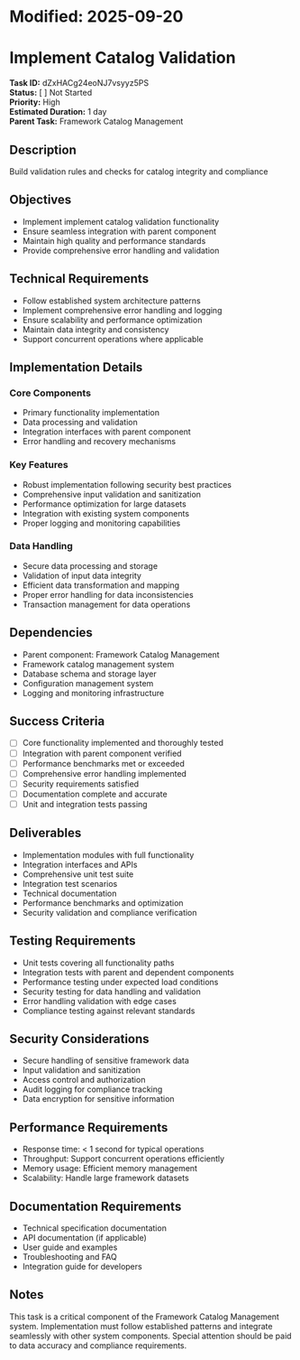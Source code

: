 # Modified: 2025-09-20

# Implement Catalog Validation

**Task ID:** dZxHACg24eoNJ7vsyyz5PS  
**Status:** [ ] Not Started  
**Priority:** High  
**Estimated Duration:** 1 day  
**Parent Task:** Framework Catalog Management

## Description
Build validation rules and checks for catalog integrity and compliance

## Objectives
- Implement implement catalog validation functionality
- Ensure seamless integration with parent component
- Maintain high quality and performance standards
- Provide comprehensive error handling and validation

## Technical Requirements
- Follow established system architecture patterns
- Implement comprehensive error handling and logging
- Ensure scalability and performance optimization
- Maintain data integrity and consistency
- Support concurrent operations where applicable

## Implementation Details
### Core Components
- Primary functionality implementation
- Data processing and validation
- Integration interfaces with parent component
- Error handling and recovery mechanisms

### Key Features
- Robust implementation following security best practices
- Comprehensive input validation and sanitization
- Performance optimization for large datasets
- Integration with existing system components
- Proper logging and monitoring capabilities

### Data Handling
- Secure data processing and storage
- Validation of input data integrity
- Efficient data transformation and mapping
- Proper error handling for data inconsistencies
- Transaction management for data operations

## Dependencies
- Parent component: Framework Catalog Management
- Framework catalog management system
- Database schema and storage layer
- Configuration management system
- Logging and monitoring infrastructure

## Success Criteria
- [ ] Core functionality implemented and thoroughly tested
- [ ] Integration with parent component verified
- [ ] Performance benchmarks met or exceeded
- [ ] Comprehensive error handling implemented
- [ ] Security requirements satisfied
- [ ] Documentation complete and accurate
- [ ] Unit and integration tests passing

## Deliverables
- Implementation modules with full functionality
- Integration interfaces and APIs
- Comprehensive unit test suite
- Integration test scenarios
- Technical documentation
- Performance benchmarks and optimization
- Security validation and compliance verification

## Testing Requirements
- Unit tests covering all functionality paths
- Integration tests with parent and dependent components
- Performance testing under expected load conditions
- Security testing for data handling and validation
- Error handling validation with edge cases
- Compliance testing against relevant standards

## Security Considerations
- Secure handling of sensitive framework data
- Input validation and sanitization
- Access control and authorization
- Audit logging for compliance tracking
- Data encryption for sensitive information

## Performance Requirements
- Response time: < 1 second for typical operations
- Throughput: Support concurrent operations efficiently
- Memory usage: Efficient memory management
- Scalability: Handle large framework datasets

## Documentation Requirements
- Technical specification documentation
- API documentation (if applicable)
- User guide and examples
- Troubleshooting and FAQ
- Integration guide for developers

## Notes
This task is a critical component of the Framework Catalog Management system. Implementation must follow established patterns and integrate seamlessly with other system components. Special attention should be paid to data accuracy and compliance requirements.
